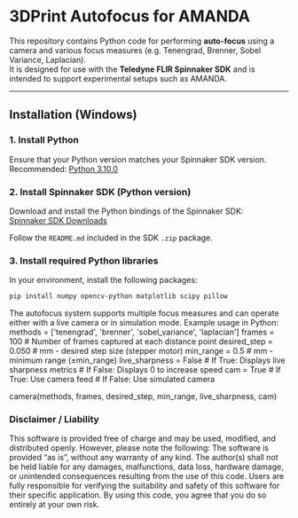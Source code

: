 # 3DPrint Autofocus for AMANDA

This repository contains Python code for performing **auto-focus** using a camera and various focus measures (e.g. Tenengrad, Brenner, Sobel Variance, Laplacian).  
It is designed for use with the **Teledyne FLIR Spinnaker SDK** and is intended to support experimental setups such as AMANDA.  

---

## Installation (Windows)

### 1. Install Python
Ensure that your Python version matches your Spinnaker SDK version.  
Recommended: [Python 3.10.0](https://www.python.org/downloads/release/python-3100/)

### 2. Install Spinnaker SDK (Python version)
Download and install the Python bindings of the Spinnaker SDK:  
[Spinnaker SDK Downloads](https://www.teledynevisionsolutions.com/support/support-center/software-firmware-downloads/iis/spinnaker-sdk-download/spinnaker-sdk--download-files/?pn=Spinnaker+SDK&vn=Spinnaker+SDK)

Follow the `README.md` included in the SDK `.zip` package.

### 3. Install required Python libraries
In your environment, install the following packages:

```bash
pip install numpy opencv-python matplotlib scipy pillow
```

The autofocus system supports multiple focus measures and can operate either with a live camera or in simulation mode.
Example usage in Python:
methods = ['tenengrad', 'brenner', 'sobel_variance', 'laplacian']
frames = 100            # Number of frames captured at each distance point
desired_step = 0.050    # mm - desired step size (stepper motor)
min_range = 0.5         # mm - minimum range (±min_range)
live_sharpness = False  # If True: Displays live sharpness metrics
                        # If False: Displays 0 to increase speed
cam = True              # If True: Use camera feed
                        # If False: Use simulated camera

camera(methods, frames, desired_step, min_range, live_sharpness, cam)


### Disclaimer / Liability

This software is provided free of charge and may be used, modified, and distributed openly.
However, please note the following:
The software is provided “as is”, without any warranty of any kind.
The author(s) shall not be held liable for any damages, malfunctions, data loss, hardware damage, or unintended consequences resulting from the use of this code.
Users are fully responsible for verifying the suitability and safety of this software for their specific application.
By using this code, you agree that you do so entirely at your own risk.
